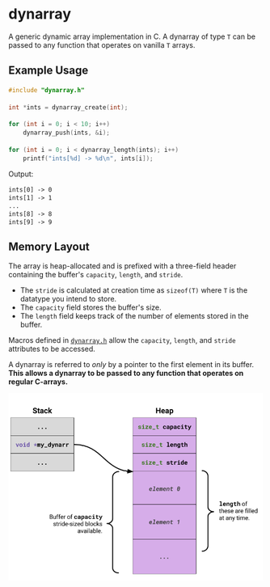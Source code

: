 # dynarray
A generic dynamic array implementation in C. A dynarray of type `T` can be passed to any function that operates on vanilla `T` arrays.

## Example Usage

```c
#include "dynarray.h"

int *ints = dynarray_create(int);

for (int i = 0; i < 10; i++)
    dynarray_push(ints, &i);

for (int i = 0; i < dynarray_length(ints); i++)
    printf("ints[%d] -> %d\n", ints[i]);
```
Output:
```
ints[0] -> 0
ints[1] -> 1
...
ints[8] -> 8
ints[9] -> 9
```

## Memory Layout
The array is heap-allocated and is prefixed with a three-field header containing the buffer's `capacity`, `length`, and `stride`.

* The `stride` is calculated at creation time as `sizeof(T)` where `T` is the datatype you intend to store.
* The `capacity` field stores the buffer's size.
* The `length` field keeps track of the number of elements stored in the buffer.

Macros defined in [`dynarray.h`](dynarray.h) allow the `capacity`, `length`, and `stride` attributes to be accessed.

A dynarray is referred to _only_ by a pointer to the first element in its buffer. **This allows a dynarray to be passed to any function that operates on regular C-arrays.**

![memory layout](images/dynarray-memory-layout.png)
